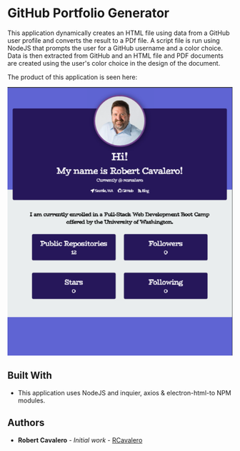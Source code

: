 # GitHub Portfolio Generator


This application dynamically creates an HTML file using data from a GitHub user profile and converts the result to a PDf file.  A script file is run using  NodeJS that prompts the user for a GitHub username and a color choice.  Data is then extracted from GitHub and an HTML file and PDF documents are created using the user's color choice in the design of the document.

The product of this application is seen here:

![Portfolio](assets/images/profile.png)

## Built With

* This application uses NodeJS and inquier, axios & electron-html-to NPM modules.

## Authors

* **Robert Cavalero** - *Initial work* - [RCavalero](https://github.com/rcavalero)